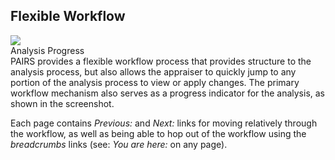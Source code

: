 ## Flexible Workflow

<div class="pure-g">
<div class="pure-u-1-3">
  <img class="screenshot" src="/images/gandysoft/analysis-progress.png">
  <figcaption>Analysis Progress</figcaption>
</div>

<div class="pure-u-2-3" markdown="1">
PAIRS provides a flexible workflow process that provides structure to the analysis
process, but also allows the appraiser to quickly jump to any portion of the
analysis process to view or apply changes.  The primary workflow mechanism also
serves as a progress indicator for the analysis, as shown in the screenshot.

Each page contains *Previous:* and *Next:* links for moving relatively through the
workflow, as well as being able to hop out of the workflow using the *breadcrumbs*
links (see: *You are here:* on any page).
</div>
</div>
